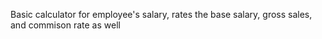 Basic calculator for employee's salary, rates the base salary, gross sales, and commison rate as well
